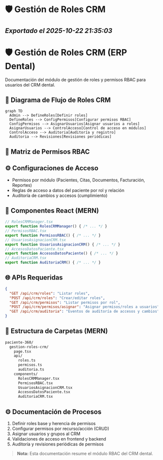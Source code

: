 # 🛡️ Gestión de Roles CRM
*Exportado el 2025-10-22 21:35:03*
---

# 🛡️ Gestión de Roles CRM (ERP Dental)

Documentación del módulo de gestión de roles y permisos RBAC para usuarios del CRM dental.

## 🔁 Diagrama de Flujo de Roles CRM

```mermaid
graph TD
  Admin --> DefineRoles[Definir roles]
  DefineRoles --> ConfigPermisos[Configurar permisos RBAC]
  ConfigPermisos --> AsignarUsuarios[Asignar usuarios a roles]
  AsignarUsuarios --> ControlAcceso[Control de acceso en módulos]
  ControlAcceso --> Auditoria[Auditoría y registro]
  Auditoria --> Revisiones[Revisiones periódicas]
```

## 🧮 Matriz de Permisos RBAC

<!-- Bloque no procesado: table -->

## ⚙️ Configuraciones de Acceso

- Permisos por módulo (Pacientes, Citas, Documentos, Facturación, Reportes)
- Reglas de acceso a datos del paciente por rol y relación
- Auditoría de cambios y accesos (cumplimiento)
## 🧩 Componentes React (MERN)

```typescript
// RolesCRMManager.tsx
export function RolesCRMManager() { /* ... */ }
// PermisosRBAC.tsx
export function PermisosRBAC() { /* ... */ }
// UsuariosAsignacionCRM.tsx
export function UsuariosAsignacionCRM() { /* ... */ }
// AccesosDatosPaciente.tsx
export function AccesosDatosPaciente() { /* ... */ }
// AuditoriaCRM.tsx
export function AuditoriaCRM() { /* ... */ }
```

## 🌐 APIs Requeridas

```json
{
  "GET /api/crm/roles": "Listar roles",
  "POST /api/crm/roles": "Crear/editar roles",
  "GET /api/crm/permisos": "Listar permisos por rol",
  "POST /api/crm/permisos/asignar": "Asignar permisos/roles a usuarios",
  "GET /api/crm/auditoria": "Eventos de auditoría de accesos y cambios"
}
```

## 📁 Estructura de Carpetas (MERN)

```bash
paciente-360/
  gestion-roles-crm/
    page.tsx
    api/
      roles.ts
      permisos.ts
      auditoria.ts
    components/
      RolesCRMManager.tsx
      PermisosRBAC.tsx
      UsuariosAsignacionCRM.tsx
      AccesosDatosPaciente.tsx
      AuditoriaCRM.tsx
```

## ⚙️ Documentación de Procesos

1. Definir roles base y herencia de permisos
1. Configurar permisos por recurso/acción (CRUD)
1. Asignar usuarios y grupos al CRM
1. Validaciones de acceso en frontend y backend
1. Auditoría y revisiones periódicas de permisos
> **Nota:** Esta documentación resume el módulo RBAC del CRM dental.

